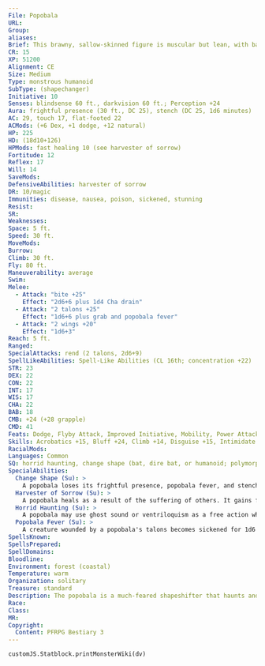 ```yaml
---
File: Popobala
URL: 
Group: 
aliases: 
Brief: This brawny, sallow-skinned figure is muscular but lean, with batlike wings and a single hideous eye in its noseless face.
CR: 15
XP: 51200
Alignment: CE
Size: Medium
Type: monstrous humanoid
SubType: (shapechanger)
Initiative: 10
Senses: blindsense 60 ft., darkvision 60 ft.; Perception +24
Aura: frightful presence (30 ft., DC 25), stench (DC 25, 1d6 minutes)
AC: 29, touch 17, flat-footed 22
ACMods: (+6 Dex, +1 dodge, +12 natural)
HP: 225
HD: (18d10+126)
HPMods: fast healing 10 (see harvester of sorrow)
Fortitude: 12
Reflex: 17
Will: 14
SaveMods: 
DefensiveAbilities: harvester of sorrow
DR: 10/magic
Immunities: disease, nausea, poison, sickened, stunning
Resist: 
SR: 
Weaknesses: 
Space: 5 ft.
Speed: 30 ft.
MoveMods: 
Burrow: 
Climb: 30 ft.
Fly: 80 ft.
Maneuverability: average
Swim: 
Melee: 
  - Attack: "bite +25"
    Effect: "2d6+6 plus 1d4 Cha drain"
  - Attack: "2 talons +25"
    Effect: "1d6+6 plus grab and popobala fever"
  - Attack: "2 wings +20"
    Effect: "1d6+3"
Reach: 5 ft.
Ranged: 
SpecialAttacks: rend (2 talons, 2d6+9)
SpellLikeAbilities: Spell-Like Abilities (CL 16th; concentration +22)   At Will-clairaudience/clairvoyance, ghost sound (DC 16), ventriloquism (DC 17)   3/day-dominate person (DC 21, can only dominate and control one person at a time), eyebite (DC 22), feeblemind (DC 21), spell turning, suggestion (DC 19), telekinesis (DC 21)   1/day-animate objects
STR: 23
DEX: 22
CON: 22
INT: 17
WIS: 17
CHA: 22
BAB: 18
CMB: +24 (+28 grapple)
CMD: 41
Feats: Dodge, Flyby Attack, Improved Initiative, Mobility, Power Attack, Skill Focus (Intimidate), Toughness, Weapon Focus (bite), Weapon Focus (talons)
Skills: Acrobatics +15, Bluff +24, Climb +14, Disguise +15, Intimidate +33, Knowledge (local) +21, Perception +24, Perform (act) +15, Sense Motive +12, Stealth +27
RacialMods: 
Languages: Common
SQ: horrid haunting, change shape (bat, dire bat, or humanoid; polymorph)
SpecialAbilities:
  Change Shape (Su): >
    A popobala loses its frightful presence, popobala fever, and stench abilities when not in its true form.
  Harvester of Sorrow (Su): >
    A popobala heals as a result of the suffering of others. It gains fast healing 10 if at least one creature within 15 feet has one or more of the following conditions: confused, cowering, dying, exhausted, fatigued, frightened, nauseated, panicked, shaken, sickened, staggered, or stunned.
  Horrid Haunting (Su): >
    A popobala may use ghost sound or ventriloquism as a free action whenever it manipulates a creature or object with animate objects, dominate person, or telekinesis. The ghost sound or ventriloquism originates from the controlled object or creature.
  Popobala Fever (Su): >
    A creature wounded by a popobala's talons becomes sickened for 1d6 minutes unless it makes a DC 25 Fortitude save. A creature already sickened by the fever becomes nauseated for 1d6 rounds. One already nauseated by the fever is helpless for 1d6 rounds. This is a disease effect. The save DC is Constitution-based.
SpellsKnown: 
SpellsPrepared: 
SpellDomains: 
Bloodline: 
Environment: forest (coastal)
Temperature: warm
Organization: solitary
Treasure: standard
Description: The popobala is a much-feared shapeshifter that haunts and hunts warm coastal lands, roaming night and day to terrorize and spread anarchy and unrest while slaking its insatiable twin urges for violence and prurience. Shifting freely between bat, human, and its natural form, the popobala is most dreaded for its mesmeric charms, but it is more than capable of engaging in savage bloodletting against those who anger it. Popobalas are attracted to chaos, anarchy, and unrest, as the intensity of emotions and uncertainty inf lames its already fierce urges. War, changes of government, and religious or ethnic strife or persecution-all of these excite a popobala, and if a society remains too settled and stable, the beast is never above fomenting unrest through its own predations.  A typical popobala is 5 feet tall with a 12 foot wingspan. It weighs only 100 pounds.
Race: 
Class: 
MR: 
Copyright:
  Content: PFRPG Bestiary 3
---
```

```dataviewjs
customJS.Statblock.printMonsterWiki(dv)
```

